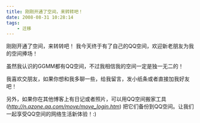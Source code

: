 ```yaml
---
title: 刚刚开通了空间，来转转吧！
date: 2008-08-31 10:28:14
tags: 
    - 迁移
---
```

刚刚开通了空间，来转转吧！
我今天终于有了自己的QQ空间，欢迎新老朋友为我的空间捧场！

虽然我认识的GGMM都有QQ空间，不过我相信我的空间一定是独一无二的！
<!-- more -->

我喜欢交朋友，如果你想和我多聊一些，给我留言，发小纸条或者直接加我好友吧！

另外，如果你在其他博客上有日记或者照片，可以用QQ空间搬家工具 (*http://n.qzone.qq.com/move/move_login.htm*) 把它们备份到QQ空间。让我们一起享受QQ空间的网络生活新体验！:)